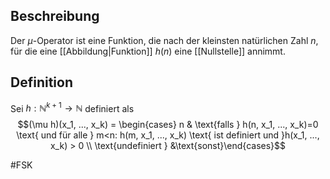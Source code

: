 ## Beschreibung
Der $\mu$-Operator ist eine Funktion, die nach der kleinsten natürlichen Zahl $n$, für die eine [[Abbildung|Funktion]] $h(n)$ eine [[Nullstelle]] annimmt.

## Definition
Sei $h: \mathbb{N}^{k+1} \to \mathbb{N}$ definiert als
$$(\mu h)(x_1, ..., x_k) = \begin{cases} n & \text{falls } h(n, x_1, ..., x_k)=0 \text{ und für alle } m<n: h(m, x_1, ..., x_k) \text{ ist definiert und }h(x_1, ..., x_k) > 0 \\ \text{undefiniert } &\text{sonst}\end{cases}$$

#FSK 